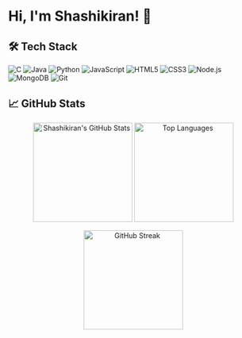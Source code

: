 # Hi, I'm Shashikiran! 👋

## 🛠️ Tech Stack

![C](https://img.shields.io/badge/-C-A8B9CC?logo=c&logoColor=white&style=flat)
![Java](https://img.shields.io/badge/-Java-007396?logo=java&logoColor=white&style=flat)
![Python](https://img.shields.io/badge/-Python-3776AB?logo=python&logoColor=white&style=flat)
![JavaScript](https://img.shields.io/badge/-JavaScript-F7DF1E?logo=javascript&logoColor=black&style=flat)
![HTML5](https://img.shields.io/badge/-HTML5-E34F26?logo=html5&logoColor=white&style=flat)
![CSS3](https://img.shields.io/badge/-CSS3-1572B6?logo=css3&logoColor=white&style=flat)
![Node.js](https://img.shields.io/badge/-Node.js-339933?logo=node.js&logoColor=white&style=flat)
![MongoDB](https://img.shields.io/badge/-MongoDB-47A248?logo=mongodb&logoColor=white&style=flat)
![Git](https://img.shields.io/badge/-Git-F05032?logo=git&logoColor=white&style=flat)


## 📈 GitHub Stats
<p align="center">
  <img src="https://github-readme-stats.vercel.app/api?username=Shashikiran62&show_icons=true&theme=radical" alt="Shashikiran's GitHub Stats" height="200" />
    <img src="https://github-readme-stats.vercel.app/api/top-langs/?username=Shashikiran62&layout=compact&theme=radical" alt="Top Languages" height="200" />

</p>

<p align="center">
  <img src="https://github-readme-streak-stats.herokuapp.com/?user=Shashikiran62&theme=radical" alt="GitHub Streak" height="200" />
 
</p>






